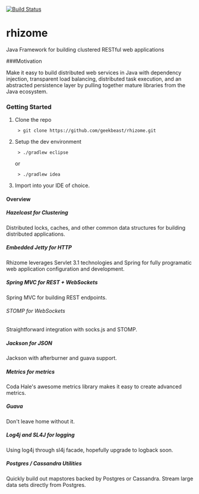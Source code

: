 [![Build Status](https://travis-ci.org/dataloom/rhizome.svg?branch=develop)](https://travis-ci.org/dataloom/rhizome)

rhizome
=======

Java Framework for building clustered RESTful web applications

###Motivation

Make it easy to build distributed web services in Java with dependency injection, transparent load balancing, distributed task execution, and an abstracted persistence layer by pulling together mature libraries from the Java ecosystem.

### Getting Started

1. Clone the repo

		> git clone https://github.com/geekbeast/rhizome.git

2. Setup the dev environment

		> ./gradlew eclipse

	or

		> ./gradlew idea

3. Import into your IDE of choice.

#### Overview

##### Hazelcast for Clustering

Distributed locks, caches, and other common data structures for building distributed applications.

##### Embedded Jetty for HTTP

Rhizome leverages Servlet 3.1 technologies and Spring for fully programatic web application configuration and development.  

##### Spring MVC for REST + WebSockets

Spring MVC for building REST endpoints.

###### STOMP for WebSockets

Straightforward integration with socks.js and STOMP.

##### Jackson for JSON

Jackson with afterburner and guava support.

##### Metrics for metrics

Coda Hale's awesome metrics library makes it easy to create advanced metrics.

##### Guava

Don't leave home without it.

##### Log4j and SL4J for logging

Using log4j through sl4j facade, hopefully upgrade to logback soon.


##### Postgres / Cassandra Utilities

Quickly build out mapstores backed by Postgres or Cassandra. Stream large data sets directly from Postgres.
